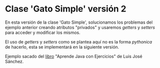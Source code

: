 # Clase 'Gato Simple' versión 2

En esta versión de la clase 'Gato Simple', solucionamos los problemas del ejemplo anterior creando atributos "privados" y usaremos *getters* y *setters* para acceder y modificar los mismos.

El uso de *getters* y *setters* como se plantea aquí no es la forma *pythonica* de hacerlo, esta se implementará en la siguiente versión.

Ejemplo sacado del [libro](https://github.com/LuisJoseSanchez/aprende-java-con-ejercicios) "Aprende Java con Ejercicios" de Luis José Sánchez.
